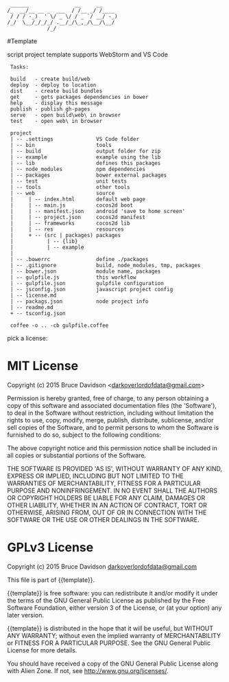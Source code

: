 
     ______               __     __
    /_  __/__ __ _  ___  / /__ _/ /____
     / / / -_)  ' \/ _ \/ / _ `/ __/ -_)
    /_/  \__/_/_/_/ .__/_/\_,_/\__/\__/
                 /_/    



#Template

script project template
supports WebStorm and VS Code


     Tasks:
    
     build   - create build/web
     deploy  - deploy to location
     dist    - create build bundles
     get     - gets packages dependencies in bower
     help    - display this message
     publish - publish gh-pages
     serve   - open build\web\ in browser
     test    - open web\ in browser
    
     project
     | -- .settings              VS Code folder
     | -- bin                    tools
     | -- build                  output folder for zip
     | -- example                example using the lib
     | -- lib                    defines this packages
     | -- node_modules           npm dependencies
     | -- packages               bower external packages
     | -- test                   unit tests
     | -- tools                  other tools
     | -- web                    source
     |     | -- index.html       default web page
     |     | -- main.js          cocos2d boot
     |     | -- manifest.json    android 'save to home screen'
     |     | -- project.json     cocos2d manifest
     |     | -- frameworks       cocos2d lib
     |     | -- res              resources
     |     + -- (src | packages) packages
     |           | -- {lib}
     |           | -- example
     |
     | -- .bowerrc               define ./packages
     | -- .gitignore             build, node_modules, tmp, packages
     | -- bower.json             module name, packages
     | -- gulpfile.js            this workflow
     | -- gulpfile.json          gulpfile configuration
     | -- jsconfig.json          javascript project config
     | -- license.md
     | -- packags.json           node project info
     | -- readme.md
     + -- tsconfig.json
    
     coffee -o .. -cb gulpfile.coffee
    



pick a license:

# MIT License

Copyright (c) 2015 Bruce Davidson &lt;darkoverlordofdata@gmail.com&gt;

Permission is hereby granted, free of charge, to any person obtaining
a copy of this software and associated documentation files (the
'Software'), to deal in the Software without restriction, including
without limitation the rights to use, copy, modify, merge, publish,
distribute, sublicense, and/or sell copies of the Software, and to
permit persons to whom the Software is furnished to do so, subject to
the following conditions:

The above copyright notice and this permission notice shall be
included in all copies or substantial portions of the Software.

THE SOFTWARE IS PROVIDED 'AS IS', WITHOUT WARRANTY OF ANY KIND,
EXPRESS OR IMPLIED, INCLUDING BUT NOT LIMITED TO THE WARRANTIES OF
MERCHANTABILITY, FITNESS FOR A PARTICULAR PURPOSE AND NONINFRINGEMENT.
IN NO EVENT SHALL THE AUTHORS OR COPYRIGHT HOLDERS BE LIABLE FOR ANY
CLAIM, DAMAGES OR OTHER LIABILITY, WHETHER IN AN ACTION OF CONTRACT,
TORT OR OTHERWISE, ARISING FROM, OUT OF OR IN CONNECTION WITH THE
SOFTWARE OR THE USE OR OTHER DEALINGS IN THE SOFTWARE.

# GPLv3 License

Copyright (c) 2015 Bruce Davidson <darkoverlordofdata@gmail.com>

This file is part of {{template}}.

{{template}} is free software: you can redistribute it and/or modify
it under the terms of the GNU General Public License as published by
the Free Software Foundation, either version 3 of the License, or
(at your option) any later version.

{{template}} is distributed in the hope that it will be useful,
but WITHOUT ANY WARRANTY; without even the implied warranty of
MERCHANTABILITY or FITNESS FOR A PARTICULAR PURPOSE.  See the
GNU General Public License for more details.

You should have received a copy of the GNU General Public License
along with Alien Zone.  If not, see <http://www.gnu.org/licenses/>.

